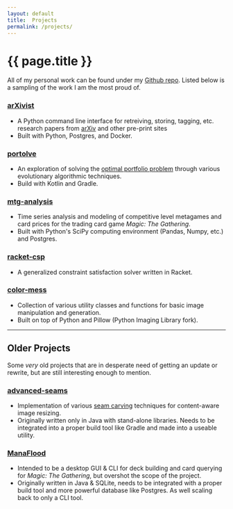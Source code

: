 ```yaml
---
layout: default
title:  Projects
permalink: /projects/
---
```


# {{ page.title }}

All of my personal work can be found under my [Github repo](https://github.com/njhofmann). Listed below is a sampling of the work I am the most proud of.

### [arXivist](https://github.com/njhofmann/arXivist)
* A Python command line interface for retreiving, storing, tagging, etc. research papers from [arXiv](https://arxiv.org/) and other pre-print sites
* Built with Python, Postgres, and Docker.

### [portolve](https://github.com/njhofmann/portolve)
* An exploration of solving the [optimal portfolio problem](https://en.wikipedia.org/wiki/Portfolio_optimization) through various evolutionary algorithmic techniques. 
* Build with Kotlin and Gradle.

### [mtg-analysis](https://github.com/njhofmann/mtg-analysis)
* Time series analysis and modeling of competitive level metagames and card prices for the trading card game *Magic: The Gathering*.
* Built with Python's SciPy computing environment (Pandas, Numpy, etc.) and Postgres.

### [racket-csp](https://github.com/njhofmann/racket-csp)
* A generalized constraint satisfaction solver written in Racket. 

### [color-mess](https://github.com/njhofmann/color-mess)
* Collection of various utility classes and functions for basic image manipulation and generation.
* Built on top of Python and Pillow (Python Imaging Library fork).

---

## Older Projects
Some *very* old projects that are in desperate need of getting an update or rewrite, but are still interesting enough to mention.

### [advanced-seams](https://github.com/njhofmann/advanced-seams)
* Implementation of various [seam carving](https://en.wikipedia.org/wiki/Seam_carving) techniques for content-aware image resizing.
* Originally written only in Java with stand-alone libraries. Needs to be integrated into a proper build tool like Gradle and made into a useable utility.

### [ManaFlood](https://github.com/njhofmann/ManaFlood)
* Intended to be a desktop GUI & CLI for deck building and card querying for *Magic: The Gathering*, but overshot the scope of the project.
* Originally written in Java & SQLite, needs to be integrated with a proper build tool and more powerful database like Postgres. As well scaling back to only a CLI tool.